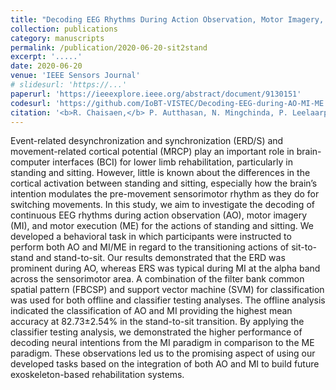 ```yaml
---
title: "Decoding EEG Rhythms During Action Observation, Motor Imagery, and Execution for Standing and Sitting"
collection: publications
category: manuscripts
permalink: /publication/2020-06-20-sit2stand
excerpt: '.....'
date: 2020-06-20
venue: 'IEEE Sensors Journal'
# slidesurl: 'https://...'
paperurl: 'https://ieeexplore.ieee.org/abstract/document/9130151'
codesurl: 'https://github.com/IoBT-VISTEC/Decoding-EEG-during-AO-MI-ME'
citation: '<b>R. Chaisaen,</b> P. Autthasan, N. Mingchinda, P. Leelaarporn, N. Kunaseth, S. Tammajarung, P. Manoonpong, S. C. Mukhopadhyay, and T. Wilaiprasitporn., &quot;<b>Decoding EEG Rhythms During Action Observation, Motor Imagery, and Execution for Standing and Sitting,</b>&quot; in <i>IEEE Sensors Journal,</i> vol. 20, no. 22, pp. 13776-13786, 15 Nov.15, 2020.'
---
```

Event-related desynchronization and synchronization (ERD/S) and movement-related cortical potential (MRCP) play an important role in brain-computer interfaces (BCI) for lower limb rehabilitation, particularly in standing and sitting. However, little is known about the differences in the cortical activation between standing and sitting, especially how the brain’s intention modulates the pre-movement sensorimotor rhythm as they do for switching movements. In this study, we aim to investigate the decoding of continuous EEG rhythms during action observation (AO), motor imagery (MI), and motor execution (ME) for the actions of standing and sitting. We developed a behavioral task in which participants were instructed to perform both AO and MI/ME in regard to the transitioning actions of sit-to-stand and stand-to-sit. Our results demonstrated that the ERD was prominent during AO, whereas ERS was typical during MI at the alpha band across the sensorimotor area. A combination of the filter bank common spatial pattern (FBCSP) and support vector machine (SVM) for classification was used for both offline and classifier testing analyses. The offline analysis indicated the classification of AO and MI providing the highest mean accuracy at 82.73±2.54% in the stand-to-sit transition. By applying the classifier testing analysis, we demonstrated the higher performance of decoding neural intentions from the MI paradigm in comparison to the ME paradigm. These observations led us to the promising aspect of using our developed tasks based on the integration of both AO and MI to build future exoskeleton-based rehabilitation systems.
